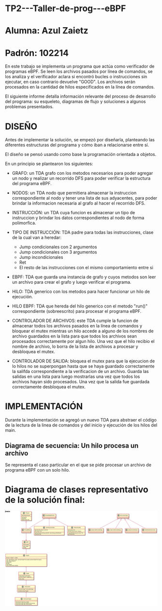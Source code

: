 # TP2---Taller-de-prog---eBPF
# Alumna: Azul Zaietz
# Padrón: 102214

En este trabajo se implementa un programa que actúa como verificador de programas eBPF. Se leen los archivos pasados por línea de comandos, se los analiza y el verificador aclara si encontró bucles o instrucciones sin ejecutar, en caso contrario devuelve "GOOD". Los archivos serán procesados en la cantidad de hilos especificados en la línea de comandos. 

El siguiente informe detalla información relevante del proceso de desarrollo del programa: su esqueleto, diagramas de flujo y soluciones a algunos problemas presentados.

# DISEÑO

Antes de implementar la solución, se empezó por diseñarla, planteando las diferentes estructuras del programa y cómo iban a relacionarse entre sí. 

El diseño se pensó usando como base la programación orientada a objetos.

En un principio se plantearon los siguientes:

- GRAFO: un TDA grafo con los metodos necesarios para poder agregar un nodo y realizar un recorrido DFS para poder verificar la estructura del programa eBPF.

- NODOS: un TDA nodo que permitiera almacenar la instruccion correspondiente al nodo y tener una lista de sus adyacentes, para poder brindar la informacion necesaria al grafo al hacer el recorrido DFS.

- INSTRUCCIÓN: un TDA cuya funcion es almacenar un tipo de instruccion y brindar los datos correspondientes al nodo de forma polimorfica.

- TIPO DE INSTRUCCIÓN: TDA padre para todas las instrucciones, clase de la cual van a heredar:
    - Jump condicionales con 2 argumentos
    - Jump condicionales con 3 argumentos
    - Jump incondicionales
    - Ret
    - El resto de las instrucciones con el mismo comportamiento entre si

- EBPF: TDA que guarda una instancia de grafo y cuyos metodos son leer un archivo para crear el grafo y luego verificar el programa.

- HILO: TDA generico con los metodos para hacer funcionar un hilo de ejecución.

- HILO EBPF: TDA que hereda del hilo generico con el metodo "run()" correspondiente (sobreescrito) para procesar el programa eBPF.

- CONTROLADOR DE ARCHIVOS: este TDA cumple la funcion de almacenar todos los archivos pasados en la línea de comandos y bloquear el mutex mientras un hilo accede a alguno de los nombres de archivo guardados en la lista para que todos los archivos sean procesados correctamente por algun hilo. Una vez que el hilo recibio el nombre de archivo, lo borra de la lista de archivos a procesar y desbloquea el mutex.

- CONTROLADOR DE SALIDA: bloquea el mutex para que la ejecucion de lo hilos no se superpongan hasta que se haya guardado correctamente la salifda correspondiente a la verificacion de un archivo. Guarda las salidas en una lista para luego mostrarlas una vez que todos los archivos hayan sido procesados. Una vez que la salida fue guardada correctamente desbloquea el mutex.


# IMPLEMENTACIÓN

Durante la implementación se agregó un nuevo TDA para abstraer el código de la lectura de la linea de comandos y del inicio y ejecución de los hilos del main.

## Diagrama de secuencia: Un hilo procesa un archivo

Se representa el caso particular en el que se pide procesar un archivo de programa eBPF con un solo hilo.

# Diagrama de clases representativo de la solución final:

![uml](./uml.svg)
